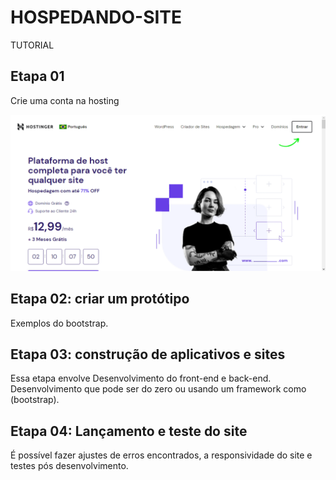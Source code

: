 # HOSPEDANDO-SITE
TUTORIAL

## Etapa 01
 Crie uma conta na hosting 
<div align="left">
<img src="https://github.com/mitohspro/HOSPEDANDO-SITE/blob/main/1.png">
</div>

## Etapa 02: criar um protótipo 
 Exemplos do bootstrap.

## Etapa 03: construção de aplicativos e sites
 Essa etapa envolve Desenvolvimento do front-end e back-end. Desenvolvimento que pode ser do zero ou usando um framework como (bootstrap).

## Etapa 04: Lançamento e teste do site
 É possível fazer ajustes de erros encontrados, a responsividade do site e testes pós desenvolvimento.
